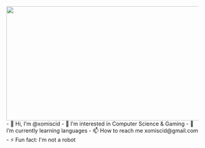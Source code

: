 <div align="center">
  <img src="[https://media.giphy.com/media/dWesBcTLavkZuG35MI/giphy.gif](https://raw.githubusercontent.com/GitHubCloud/GitHubCloud/main/helloworld.gif)" width="600" height="300"/>
</div>
- 👋 Hi, I’m @xomiscid
- 👀 I’m interested in Computer Science & Gaming 
- 🌱 I’m currently learning languages
- 📫 How to reach me xomiscid@gmail.com
- ⚡ Fun fact: I'm not a robot

<!---
xomiscid/xomiscid is a ✨ special ✨ repository because its `README.md` (this file) appears on your GitHub profile.
You can click the Preview link to take a look at your changes.
--->
